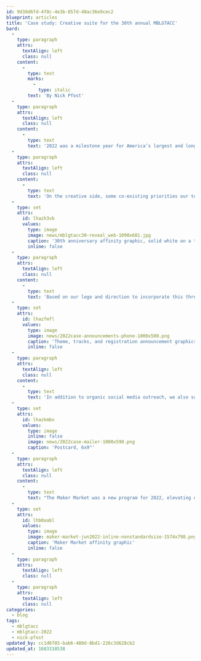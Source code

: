 ```yaml
---
id: 9d38d6fd-4f0c-4e3b-857d-48ac36e9cec2
blueprint: articles
title: 'Case study: Creative suite for the 30th annual MBLGTACC'
bard:
  -
    type: paragraph
    attrs:
      textAlign: left
      class: null
    content:
      -
        type: text
        marks:
          -
            type: italic
        text: 'By Nick Pfost'
  -
    type: paragraph
    attrs:
      textAlign: left
      class: null
    content:
      -
        type: text
        text: '2022 was a milestone year for America’s largest and longest continuously-running conference for LGBTQIA+ college students and young adults, and so our needs for and expectation of our major creative works were as high as ever. Over three decades, tens of thousands have gathered at MBLGTACC—the Midwest Bisexual Lesbian Gay Transgender Asexual College Conference—to learn and grow through the knowledge and experience of their peers and experts. And, in addition to celebrating the event’s legacy and impact, planners looked into the conference’s fourth decade by introducing the brand new Maker Market and Revoluncheon; reintroducing workshop tracks; creating a reusable signage system for the benefit of future conferences; hosting timely, relevant keynotes from Schuyler Bailar and Imani Barbarin; and more. '
  -
    type: paragraph
    attrs:
      textAlign: left
      class: null
    content:
      -
        type: text
        text: 'On the creative side, some co-existing priorities our team considered were the specialness of the occasion; varying tones, audiences, and levels of emphasis among some pieces; and conference and Institute brand standards. Continuing a trend of increasing alignment with the Institute brand, creative makes heavy use of the organization’s brand colors, fonts, and overall design sensibilities, while carving out its own clear and unique space through the use of three- and two-color gradients, new design motifs, commissioned art, and a special thirtieth anniversary affinity graphic that appeared on nearly a hundred unique branded pieces. '
  -
    type: set
    attrs:
      id: lhazh3vb
      values:
        type: image
        image: news/mblgtacc30-reveal_web-1090x681.jpg
        caption: '30th anniversary affinity graphic, solid white on a three-color gradient background'
        inline: false
  -
    type: paragraph
    attrs:
      textAlign: left
      class: null
    content:
      -
        type: text
        text: 'Based on our logo and direction to incorporate this three-color gradient as a major design theme for this year, we quickly built out a handful of initial graphics for various social media and email pushes. Registration and the workshop RFP were a priority of these first waves of communication.'
  -
    type: set
    attrs:
      id: lhazfmfl
      values:
        type: image
        image: news/2022case-announcements-phone-1000x500.png
        caption: 'Theme, tracks, and registration announcement graphics using two- and three-color gradients (2022)'
        inline: false
  -
    type: paragraph
    attrs:
      textAlign: left
      class: null
    content:
      -
        type: text
        text: 'In addition to organic social media outreach, we also sought to widen the contact funnel through paid social media and a promotional postcard to LGBT and multicultural centers across the Midwest.'
  -
    type: set
    attrs:
      id: lhazkmbx
      values:
        type: image
        inline: false
        image: news/2022case-mailer-1000x590.png
        caption: 'Postcard, 6x9"'
  -
    type: paragraph
    attrs:
      textAlign: left
      class: null
    content:
      -
        type: text
        text: "The Maker Market was a new program for 2022, elevating queer and trans makers in the conference space. Our team thought of this space as a queer, in-person, Etsy-like shop and, because of the highly boutique nature of many of those online marketplaces and the character of their shops' logos, we wanted to echo that through a simple graphic mark that we could include in promotions on the website, on social, and in the physical space. For that same reason, we chose to break out brand rules and go outside the brand house for these fonts."
  -
    type: set
    attrs:
      id: lhb0aabl
      values:
        type: image
        image: maker-market-jun2022-inline-nonstandardsize-1574x798.png
        caption: 'Maker Market affinity graphic'
        inline: false
  -
    type: paragraph
    attrs:
      textAlign: left
      class: null
  -
    type: paragraph
    attrs:
      textAlign: left
      class: null
categories:
  - blog
tags:
  - mblgtacc
  - mblgtacc-2022
  - nick-pfost
updated_by: cc1d6f85-bab6-480d-8bd1-226c3d628cb2
updated_at: 1683318538
---
```

